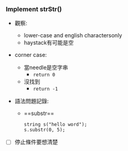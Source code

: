 ### Implement strStr()
- 觀察:
    - lower-case and english charactersonly
    - haystack有可能是空
- corner case:
    - 當needle是空字串
        - `return 0`
    - 沒找到
        - `return -1`

- 語法問題記錄:
    - ==substr==
        ```
        string s("hello word");
        s.substr(0, 5);
        ```
- [ ] 停止條件要想清楚